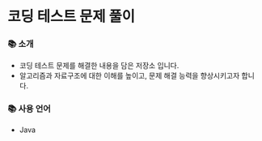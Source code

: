 # 코딩 테스트 문제 풀이 

### 📚 소개
- 코딩 테스트 문제를 해결한 내용을 담은 저장소 입니다.
- 알고리즘과 자료구조에 대한 이해를 높이고, 문제 해결 능력을 향상시키고자 합니다.

### 📚 사용 언어
- Java






